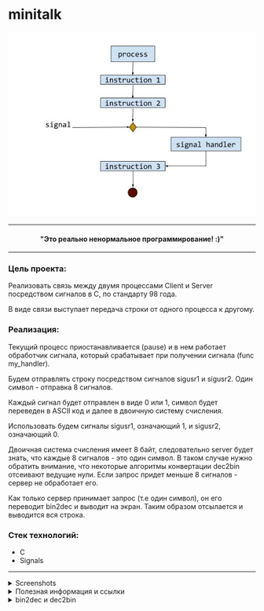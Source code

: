 # minitalk
![Screen](https://raw.githubusercontent.com/atomatoe/minitalk/master/screenshots/signals.jpg)

________________________________________________________________

#### <p align=center> "Это реально ненормальное программирование! :)"</p> ####
________________________________________________________________


### Цель проекта:
Реализовать связь между двумя процессами Client и Server посредством сигналов в С, по стандарту 98 года.
<p>В виде связи выступает передача строки от одного процесса к другому.</p>

### Реализация:
<p>Текущий процесс приостанавливается (pause) и в нем работает обработчик сигнала, который срабатывает при получении сигнала (func my_handler).</p>
<p>Будем отправлять строку посредством сигналов sigusr1 и sigusr2. Один символ - отправка 8 сигналов.</p>
<p>Каждый сигнал будет отправлен в виде 0 или 1, символ будет переведен в ASCII код и далее в двоичную систему счисления.</p>
<p>Использовать будем сигналы sigusr1, означающий 1,  и sigusr2, означающий 0.</p>
<p>Двоичная система счисления имеет 8 байт, следовательно server будет знать, что каждые 8 сигналов - это один символ. В таком случае нужно обратить внимание, что некоторые алгоритмы конвертации dec2bin отсеивают ведущие нули. Если запрос придет меньше 8 сигналов - сервер не обработает его.</p>
<p>Как только сервер принимает запрос (т.е один символ), он его переводит bin2dec и выводит на экран. Таким образом отсылается и выводится вся строка.</p>

### Стек технологий:
* С
* Signals

________________________________________________________________


<details>
<summary>Screenshots</summary>

________________________________________________________________

<p><img src="https://raw.githubusercontent.com/atomatoe/minitalk/master/screenshots/send_signal_1.png" alt="Ссылка"></p>
<p><img src="https://raw.githubusercontent.com/atomatoe/minitalk/master/screenshots/send_signal_2.png" alt="Ссылка"></p>
<p><img src="https://raw.githubusercontent.com/atomatoe/minitalk/master/screenshots/send_signal_3.png" alt="Ссылка"></p>
________________________________________________________________

</details>

<details>
<summary>Полезная информация и ссылки</summary>
<p></p>
<p>Обработка сигналов занимает некоторое время, и если вы посылаете слишком много за один раз, некоторые из них могут быть проигнорированы. Именно поэтому я использую usleep.</p>
<p>Printf нельзя вызывать внутри сигнала. Именно из-за printf не мог понять почему server не принимал сигнал. Советую не использовать его в момент написания проекта или его тестирования.</p>
<p><a href="https://coderoad.ru/39590535/%D0%BF%D0%BE%D0%BB%D1%8C%D0%B7%D0%BE%D0%B2%D0%B0%D1%82%D0%B5%D0%BB%D1%8C%D1%81%D0%BA%D0%B8%D0%B5-%D1%81%D0%B8%D0%B3%D0%BD%D0%B0%D0%BB%D1%8B-sigusr1-%D0%B8-sigusr2
">Подробнее о SIGUSR1 и SIGUSR2</a></p>
<p><a href="https://habr.com/ru/post/122823/">Передача файлов сигналами</a></p>
<p><a href="https://www.cyberforum.ru/c-linux/thread833809.html">Как узнать завершился ли процесс-потомок?</a></p>
<p><a href="https://man7.org/linux/man-pages/man7/signal-safety.7.html">Список разрешенных функций внутри обработчика сигнала</a></p>

</details>

</details>

<details>
<summary>bin2dec и dec2bin</summary>

```C

```

</details>
